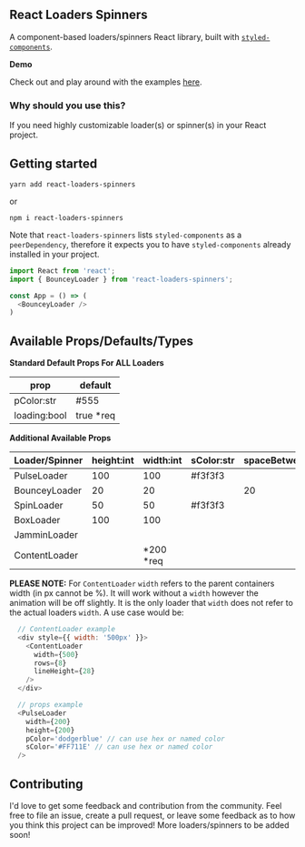 ## React Loaders Spinners

A component-based loaders/spinners React library, built with [`styled-components`](https://github.com/styled-components/styled-components).

**Demo**

Check out and play around with the examples [here](https://codesandbox.io/s/2prqo9p5wn).

### Why should you use this?

If you need highly customizable loader(s) or spinner(s) in your React project.

## Getting started

```
yarn add react-loaders-spinners
```
or
```
npm i react-loaders-spinners
```

Note that `react-loaders-spinners` lists `styled-components` as a `peerDependency`, therefore it expects you to have `styled-components` already installed in your project.

```javascript
import React from 'react';
import { BounceyLoader } from 'react-loaders-spinners';

const App = () => (
  <BounceyLoader />
)
```

## Available Props/Defaults/Types

**Standard Default Props For ALL Loaders**

|     prop     |  default  |
| ------------ | --------- |
| pColor:str   |  #555     |
| loading:bool | true *req |

**Additional Available Props**

|  Loader/Spinner  | height:int | width:int  | sColor:str | spaceBetween:int | thickness:int | rows:int | lineHeight:int |
| ---------------- | ---------- | ---------- | ---------- | ---------------- | ------------- | -------- | -------------- |
|    PulseLoader   |     100    |    100     |   #f3f3f3  |                  |               |          |                |
|   BounceyLoader  |     20     |    20      |            |        20        |               |          |                |
|    SpinLoader    |     50     |    50      |   #f3f3f3  |                  |      10       |          |                |
|    BoxLoader     |     100    |    100     |            |                  |               |          |                |
|   JamminLoader   |            |            |            |                  |      10       |          |                |
|   ContentLoader  |            | *200 *req  |            |                  |               | *4 *req  |       20       |

**PLEASE NOTE:** For `ContentLoader` `width` refers to the parent containers width (in px cannot be %).  It will work without a `width` however the animation will be off slightly. It is the only loader that `width` does not refer to the actual loaders `width`. A use case would be:
```javascript
  // ContentLoader example
  <div style={{ width: '500px' }}>
    <ContentLoader 
      width={500}
      rows={8}
      lineHeight={28}
    />
  </div>
```

```javascript
  // props example
  <PulseLoader 
    width={200}
    height={200}
    pColor='dodgerblue' // can use hex or named color
    sColor='#FF711E' // can use hex or named color
  />
```
## Contributing

I'd love to get some feedback and contribution from the community. Feel free to file an issue, create a pull request, or leave some feedback as to how you think this project can be improved! More loaders/spinners to be added soon!